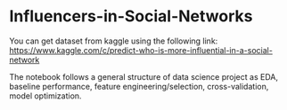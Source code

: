 # Influencers-in-Social-Networks
You can get dataset from kaggle using the following link:
https://www.kaggle.com/c/predict-who-is-more-influential-in-a-social-network

The notebook follows a general structure of data science project as EDA, baseline performance, feature engineering/selection, cross-validation, model optimization.  
